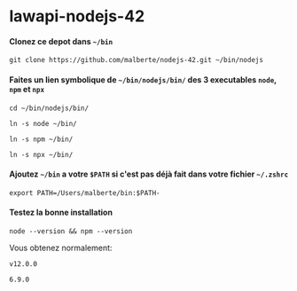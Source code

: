 # lawapi-nodejs-42
#### Clonez ce depot dans `~/bin`
`git clone https://github.com/malberte/nodejs-42.git ~/bin/nodejs`

#### Faites un lien symbolique de `~/bin/nodejs/bin/` des 3 executables `node`, `npm` et `npx`
`cd ~/bin/nodejs/bin/`

`ln -s node ~/bin/`

`ln -s npm ~/bin/`

`ln -s npx ~/bin/`

#### Ajoutez `~/bin` a votre `$PATH` si c'est pas déjà fait dans votre fichier `~/.zshrc`
`export PATH=/Users/malberte/bin:$PATH-`

#### Testez la bonne installation

`node --version && npm --version`

Vous obtenez normalement:

`v12.0.0`

`6.9.0`
